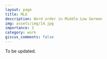 ```yaml
---
layout: page
title: MLG
description: Word order in Middle Low German
img: assets/img/14.jpg
importance: 2
category: work
giscus_comments: false
---
```


To be updated.